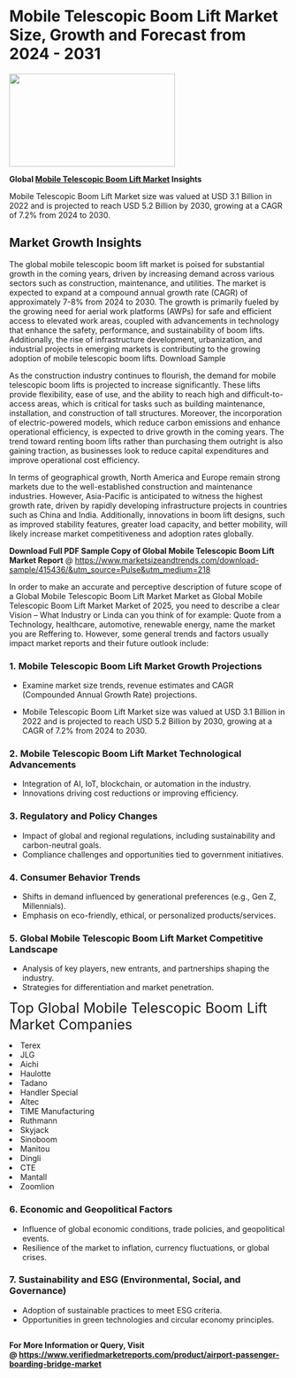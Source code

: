<H1>Mobile Telescopic Boom Lift Market Size, Growth and Forecast from 2024 - 2031</H1><img class="aligncenter size-medium wp-image-584254" src="https://thirdeyenews.in/wp-content/uploads/2024/09/Global-Market-Research-300x168.jpeg" alt="" width="300" height="168" /><p><strong>Global&nbsp;<a href="https://www.marketsizeandtrends.com/download-sample/415436/&amp;utm_source=Pulse&amp;utm_medium=218">Mobile Telescopic Boom Lift Market</a> Insights</strong></p><p>Mobile Telescopic Boom Lift Market size was valued at USD 3.1 Billion in 2022 and is projected to reach USD 5.2 Billion by 2030, growing at a CAGR of 7.2% from 2024 to 2030.</p><p><h2>Market Growth Insights</h2> <p>The global mobile telescopic boom lift market is poised for substantial growth in the coming years, driven by increasing demand across various sectors such as construction, maintenance, and utilities. The market is expected to expand at a compound annual growth rate (CAGR) of approximately 7-8% from 2024 to 2030. The growth is primarily fueled by the growing need for aerial work platforms (AWPs) for safe and efficient access to elevated work areas, coupled with advancements in technology that enhance the safety, performance, and sustainability of boom lifts. Additionally, the rise of infrastructure development, urbanization, and industrial projects in emerging markets is contributing to the growing adoption of mobile telescopic boom lifts. Download Sample</p> <p>As the construction industry continues to flourish, the demand for mobile telescopic boom lifts is projected to increase significantly. These lifts provide flexibility, ease of use, and the ability to reach high and difficult-to-access areas, which is critical for tasks such as building maintenance, installation, and construction of tall structures. Moreover, the incorporation of electric-powered models, which reduce carbon emissions and enhance operational efficiency, is expected to drive growth in the coming years. The trend toward renting boom lifts rather than purchasing them outright is also gaining traction, as businesses look to reduce capital expenditures and improve operational cost efficiency.</p> <p>In terms of geographical growth, North America and Europe remain strong markets due to the well-established construction and maintenance industries. However, Asia-Pacific is anticipated to witness the highest growth rate, driven by rapidly developing infrastructure projects in countries such as China and India. Additionally, innovations in boom lift designs, such as improved stability features, greater load capacity, and better mobility, will likely increase market competitiveness and adoption rates globally.</p> <p></p><p><span class=""><strong>Download Full PDF Sample Copy of Global Mobile Telescopic Boom Lift Market Report</strong> @ <a href="https://www.marketsizeandtrends.com/download-sample/415436/&amp;utm_source=Pulse&amp;utm_medium=218" target="_blank">https://www.marketsizeandtrends.com/download-sample/415436/&amp;utm_source=Pulse&amp;utm_medium=218</a></span></p><p>In order to make an accurate and perceptive description of future scope of a Global&nbsp;Mobile Telescopic Boom Lift Market Market as Global&nbsp;Mobile Telescopic Boom Lift Market Market of 2025, you need to describe a clear Vision &ndash; What Industry or Linda can you think of for example: Quote from a Technology, healthcare, automotive, renewable energy, name the market you are Reffering to. However, some general trends and factors usually impact market reports and their future outlook include:</p><h3>1.&nbsp;<strong>Mobile Telescopic Boom Lift Market Growth Projections</strong></h3><ul><li>Examine market size trends, revenue estimates and CAGR (Compounded Annual Growth Rate) projections.</li><li><p>Mobile Telescopic Boom Lift Market size was valued at USD 3.1 Billion in 2022 and is projected to reach USD 5.2 Billion by 2030, growing at a CAGR of 7.2% from 2024 to 2030.</p></li></ul><h3>2.&nbsp;<strong>Mobile Telescopic Boom Lift Market Technological Advancements</strong></h3><ul><li>Integration of AI, IoT, blockchain, or automation in the industry.</li><li>Innovations driving cost reductions or improving efficiency.</li></ul><h3>3.&nbsp;<strong>Regulatory and Policy Changes</strong></h3><ul><li>Impact of global and regional regulations, including sustainability and carbon-neutral goals.</li><li>Compliance challenges and opportunities tied to government initiatives.</li></ul><h3>4.&nbsp;<strong>Consumer Behavior Trends</strong></h3><ul><li>Shifts in demand influenced by generational preferences (e.g., Gen Z, Millennials).</li><li>Emphasis on eco-friendly, ethical, or personalized products/services.</li></ul><h3>5.&nbsp;<strong>Global Mobile Telescopic Boom Lift Market Competitive Landscape</strong></h3><ul><li>Analysis of key players, new entrants, and partnerships shaping the industry.</li><li>Strategies for differentiation and market penetration.</li></ul><p data-pm-slice="1 1 []"><span style="color: inherit; font-family: inherit; font-size: 25px;">Top Global Mobile Telescopic Boom Lift Market Companies</span></p><div class="" data-test-id=""><p><li>Terex</li><li> JLG</li><li> Aichi</li><li> Haulotte</li><li> Tadano</li><li> Handler Special</li><li> Altec</li><li> TIME Manufacturing</li><li> Ruthmann</li><li> Skyjack</li><li> Sinoboom</li><li> Manitou</li><li> Dingli</li><li> CTE</li><li> Mantall</li><li> Zoomlion</li></p></div><h3>6.&nbsp;<strong>Economic and Geopolitical Factors</strong></h3><ul><li>Influence of global economic conditions, trade policies, and geopolitical events.</li><li>Resilience of the market to inflation, currency fluctuations, or global crises.</li></ul><h3>7.&nbsp;<strong>Sustainability and ESG (Environmental, Social, and Governance)</strong></h3><ul><li>Adoption of sustainable practices to meet ESG criteria.</li><li>Opportunities in green technologies and circular economy principles.</li></ul><h2><strong style="font-size: 14px;">For More Information or Query, Visit @&nbsp;</strong><a style="background-color: #ffffff; font-size: 14px;" href="https://www.marketsizeandtrends.com/report/mobile-telescopic-boom-lift-market/" target="_blank">https://www.verifiedmarketreports.com/product/airport-passenger-boarding-bridge-market</a></h2>
